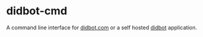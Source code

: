 # didbot-cmd
A command line interface for [didbot.com](https://didbot.com) or a self hosted [didbot](https://github.com/didbot/didbot) application.